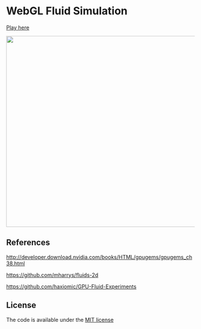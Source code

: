 # WebGL Fluid Simulation

[Play here](https://paveldogreat.github.io/WebGL-Fluid-Simulation/)

<img src="logo.png?raw=true" width="512">

## References

http://developer.download.nvidia.com/books/HTML/gpugems/gpugems_ch38.html

https://github.com/mharrys/fluids-2d

https://github.com/haxiomic/GPU-Fluid-Experiments

## License

The code is available under the [MIT license](LICENSE)
